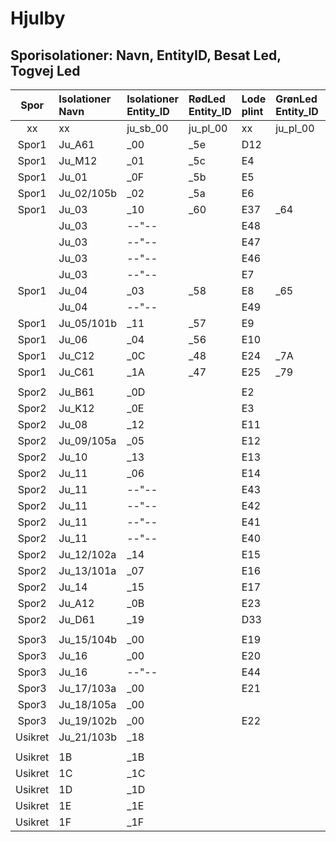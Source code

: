 # Hjulby

## Sporisolationer: Navn, EntityID, Besat Led, Togvej Led

|Spor|Isolationer Navn|Isolationer Entity_ID|RødLed Entity_ID|Lode plint|GrønLed Entity_ID|Lode plint|||
|:---:|:---|:---|:---|:---|:---|:---|:---:|:---:|
|xx|xx|ju_sb_00|ju_pl_00|xx|ju_pl_00|xx|||
|Spor1|Ju_A61|_00|_5e|D12||xx|||
|Spor1|Ju_M12|_01|_5c|E4||D14|||
|Spor1|Ju_01|_0F|_5b|E5||D15|||
|Spor1|Ju_02/105b|_02|_5a|E6||D16|||
|Spor1|Ju_03|_10|_60|E37|_64|E45|||
||Ju_03|--"--||E48||D17|||
||Ju_03|--"--||E47||E33|||
||Ju_03|--"--||E46||E36|||
||Ju_03|--"--||E7||E38|||
|Spor1|Ju_04|_03|_58|E8|_65|D18|||
||Ju_04|--"--||E49||E37|||
|Spor1|Ju_05/101b|_11|_57|E9||D19|||
|Spor1|Ju_06|_04|_56|E10||D20|||
|Spor1|Ju_C12|_0C|_48|E24|_7A|D34|||
|Spor1|Ju_C61|_1A|_47|E25|_79|D35|||
|||||||
|Spor2|Ju_B61|_0D||E2||D11|||
|Spor2|Ju_K12|_0E||E3||D13|||
|Spor2|Ju_08|_12||E11||D21|||
|Spor2|Ju_09/105a|_05||E12||D22|||
|Spor2|Ju_10|_13||E13||D23|||
|Spor2|Ju_11|_06||E14||D24|||
|Spor2|Ju_11|--"--||E43|||||
|Spor2|Ju_11|--"--||E42|||||
|Spor2|Ju_11|--"--||E41|||||
|Spor2|Ju_11|--"--||E40|||||
|Spor2|Ju_12/102a|_14||E15||D25|||
|Spor2|Ju_13/101a|_07||E16||D26|||
|Spor2|Ju_14|_15||E17||D27|||
|Spor2|Ju_A12|_0B||E23||D32|||
|Spor2|Ju_D61|_19||D33|||||
|||||||
|Spor3|Ju_15/104b|_00||E19||D28|||
|Spor3|Ju_16|_00||E20||D29|||
|Spor3|Ju_16|--"--||E44|||||
|Spor3|Ju_17/103a|_00||E21||D30|||
|Spor3|Ju_18/105a|_00|||||||
|Spor3|Ju_19/102b|_00||E22||D31|||
|Usikret|Ju_21/103b|_18|||||||
|||||||
|Usikret| 1B|_1B|||
|Usikret| 1C|_1C|||
|Usikret| 1D|_1D|||
|Usikret| 1E|_1E|||
|Usikret| 1F|_1F|||


